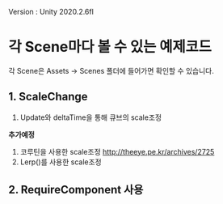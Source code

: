 Version : Unity 2020.2.6fl

# 각 Scene마다 볼 수 있는 예제코드

각 Scene은 Assets -> Scenes 폴더에 들어가면 확인할 수 있습니다.

## 1. ScaleChange
1. Update와 deltaTime을 통해 큐브의 scale조정

**추가예정**
1. 코루틴을 사용한 scale조정 http://theeye.pe.kr/archives/2725
2. Lerp()를 사용한 scale조정

## 2. RequireComponent 사용
